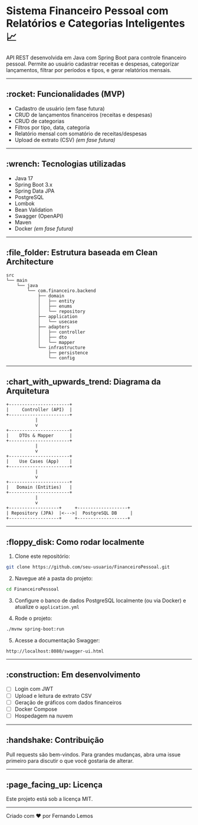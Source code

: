 # Sistema Financeiro Pessoal com Relatórios e Categorias Inteligentes 📈

API REST desenvolvida em Java com Spring Boot para controle financeiro pessoal. Permite ao usuário cadastrar receitas e despesas, categorizar lançamentos, filtrar por períodos e tipos, e gerar relatórios mensais.

---

## \:rocket: Funcionalidades (MVP)

* Cadastro de usuário (em fase futura)
* CRUD de lançamentos financeiros (receitas e despesas)
* CRUD de categorias
* Filtros por tipo, data, categoria
* Relatório mensal com somatório de receitas/despesas
* Upload de extrato (CSV) *(em fase futura)*

---

## \:wrench: Tecnologias utilizadas

* Java 17
* Spring Boot 3.x
* Spring Data JPA
* PostgreSQL
* Lombok
* Bean Validation
* Swagger (OpenAPI)
* Maven
* Docker *(em fase futura)*

---

## \:file\_folder: Estrutura baseada em Clean Architecture

```text
src
└── main
    └── java
        └── com.financeiro.backend
            ├── domain
            │   ├── entity
            │   ├── enums
            │   └── repository
            ├── application
            │   └── usecase
            ├── adapters
            │   ├── controller
            │   ├── dto
            │   └── mapper
            └── infrastructure
                ├── persistence
                └── config
```

---

## \:chart\_with\_upwards\_trend: Diagrama da Arquitetura

```text
+-----------------------+
|     Controller (API)  |
+-----------------------+
           |
           v
+-----------------------+
|    DTOs & Mapper      |
+-----------------------+
           |
           v
+-----------------------+
|    Use Cases (App)    |
+-----------------------+
           |
           v
+-----------------------+
|   Domain (Entities)   |
+-----------------------+
           |
           v
+-------------------+     +-------------------+
| Repository (JPA)  |<--->|  PostgreSQL DB     |
+-------------------+     +-------------------+
```

---

## \:floppy\_disk: Como rodar localmente

1. Clone este repositório:

```bash
git clone https://github.com/seu-usuario/FinanceiroPessoal.git
```

2. Navegue até a pasta do projeto:

```bash
cd FinanceiroPessoal
```

3. Configure o banco de dados PostgreSQL localmente (ou via Docker) e atualize o `application.yml`

4. Rode o projeto:

```bash
./mvnw spring-boot:run
```

5. Acesse a documentação Swagger:

```
http://localhost:8080/swagger-ui.html
```

---

## \:construction: Em desenvolvimento

* [ ] Login com JWT
* [ ] Upload e leitura de extrato CSV
* [ ] Geração de gráficos com dados financeiros
* [ ] Docker Compose
* [ ] Hospedagem na nuvem

---

## \:handshake: Contribuição

Pull requests são bem-vindos. Para grandes mudanças, abra uma issue primeiro para discutir o que você gostaria de alterar.

---

## \:page\_facing\_up: Licença

Este projeto está sob a licença MIT.

---

Criado com ❤️ por Fernando Lemos
